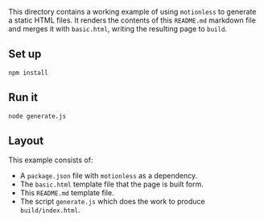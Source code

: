 This directory contains a working example of using `motionless` to generate a static HTML files. It renders the contents of this `README.md` markdown file and merges it with `basic.html`, writing the resulting page to `build`.

## Set up

```
npm install
```

## Run it

```
node generate.js
```

## Layout

This example consists of:

 * A `package.json` file with `motionless` as a dependency.
 * The `basic.html` template file that the page is built form.
 * This `README.md` template file.
 * The script `generate.js` which does the work to produce `build/index.html`.
